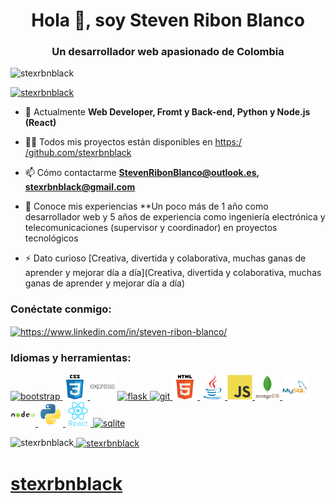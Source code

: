 <h1 align="center">Hola 👋, soy Steven Ribon Blanco</h1>
<h3 align="center">Un desarrollador web apasionado de Colombia</h3>

<p align="left"> <img src="https://komarev.com/ghpvc/?username=stexrbnblack&label=Profile%20views&color=0e75b6&style=flat" alt="stexrbnblack" /> </p> <p align="left"> <a href="https://github.com/ryo-ma/github-profile-trofeo"><img src="https://github-profile-trofeo.vercel.app/?username=stexrbnblack" alt="stexrbnblack"/> </a> </p>

- 🌱 Actualmente **Web Developer, Fromt y Back-end, Python y Node.js (React)**

- 👨‍💻 Todos mis proyectos están disponibles en [https:/ /github.com/stexrbnblack](https://github.com/stexrbnblack)

- 📫 Cómo contactarme **StevenRibonBlanco@outlook.es, stexrbnblack@gmail.com**
 
- 📄 Conoce mis experiencias **Un poco más de 1 año como desarrollador web y 5 años de experiencia como ingeniería electrónica y telecomunicaciones (supervisor y coordinador) en proyectos tecnológicos 

- ⚡ Dato curioso [Creativa, divertida y colaborativa, muchas ganas de aprender y mejorar día a día](Creativa, divertida y colaborativa, muchas ganas de aprender y mejorar día a día)


<h3 align="left">Conéctate conmigo:</h3>
<p align="left"><a href="https://linkedin.com/en/https://www.linkedin.com/en/steven-ribon-blanco/" target="blank">
<img align="center" src="https://raw.githubusercontent.com/rahuldkjain/github-profile-readme-generator/master/src/images/icons/Social/linked-in-alt.svg" alt="https://www.linkedin.com/in/steven-ribon-blanco/" height="30" width="40" /></a>
</p>

<h3 align="left">Idiomas y herramientas:</h3><p align="left"><a href="https://getbootstrap.com" target="_blank" rel="noreferrer">
<img src="https://raw.githubusercontent.com/devicons/devicon /master/icons/bootstrap/bootstrap-plain-wordmark.svg" alt="bootstrap" width="40" height="40"/> </a><a href="https://www.w3schools.com /css/" target="_blank" rel="noreferrer">
<img src="https://raw.githubusercontent.com/devicons/devicon/master/icons/css3/css3-original-wordmark.svg" alt="css3" width="40" height="40"/> </a> <a href="https://expressjs.com" target="_blank" rel="noreferrer"> 
<img src="https://raw.githubusercontent.com/devicons/devicon/master/icons/express/express-original-wordmark.svg" alt="express" width="40" height="40"/></a> <a href="https://flask.palletsprojects.com/" target="_blank" rel="noreferrer"> 
<img src="https://www.vectorlogo.zone/logos/pocoo_flask/pocoo_flask-icon.svg" alt="flask" width="40" height="40"/> </a> <a href="https://git-scm.com/" target="_blank" rel=" noreferrer"> 
<img src="https://www.vectorlogo.zone/logos/git-scm/git-scm-icon.svg" alt="git" width="40" height="40"/> </a> <a href="https://www.w3.org/html/" target="_blank" rel="noreferrer"> 
<img src="https://raw.githubusercontent.com/devicons/devicon/master/icons/html5/html5-original-wordmark.svg" alt="html5" width="40" height="40"/> </a> <a href="https://www.java.com" target=" _blank" rel="noreferrer"> 
<img src="https://raw.githubusercontent.com/devicons/devicon/master/icons/java/java-original.svg" alt="java" width="40" height ="40"/> </a> <a href="https://developer.mozilla.org/en-US/docs/Web/JavaScript" target="_blank" rel="noreferrer"> 
<img src= "https://raw.githubusercontent.com/devicons/devicon/master/icons/javascript/javascript-original.svg" alt="javascript" width="40" height="40"/> </a> <a href="https:// www.mongodb.com/" target="_blank" rel="noreferrer"> 
<img src="https://raw.githubusercontent.com/devicons/devicon/master/icons/mongodb/mongodb-original-wordmark.svg " alt="mongodb" width="40" height="40"/> </a> <a href="https://www.mysql.com/" target="_blank" rel="noreferrer"> 
<img src="https://raw.githubusercontent.com/devicons/devicon/master/icons/mysql/mysql-original-wordmark.svg" alt="mysql" width="40" height="40"/></a> <a href="https://nodejs.org" target="_blank" rel="noreferrer"> 
<img src="https://raw.githubusercontent.com/devicons/devicon/master/icons/nodejs/nodejs-original-wordmark.svg" alt="nodejs" width="40" height="40"/> </a> <a href="https://www.python.org" target="_blank" rel="noreferrer"> 
<img src="https://raw.githubusercontent.com/devicons/devicon/master/icons/python/python-original.svg" alt="python" width="40" height ="40"/> </a> <a href="https://reactjs.org/" target="_blank" rel="noreferrer"> 
<img src="https://raw.githubusercontent.com/devicons/devicon/master/icons/react/react-original-wordmark.svg" alt="react" width="40" height="40"/> </a> <a href="https: //www.sqlite.org/" target="_blank" rel="noreferrer"> 
<img src="https://www.vectorlogo.zone/logos/sqlite/sqlite-icon.svg" alt="sqlite" ancho="40" altura="40"/> 

<p><img align="left" src="https://github-readme-stats.vercel.app/api/top-langs?username=stexrbnblack&show_icons=true&locale=en&layout=compact" alt="stexrbnblack" /> </p>

<p> <img align="center" src="https://github-readme-stats.vercel.app/api?username=stexrbnblack&show_icons=true&locale=en" alt="stexrbnblack" /> </p>

# stexrbnblack

